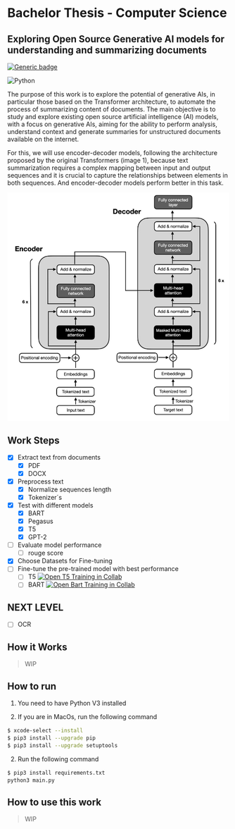# Bachelor Thesis - Computer Science

## Exploring Open Source Generative AI models for understanding and summarizing documents
[![Generic badge](https://img.shields.io/badge/STATUS-WIP-yellow.svg)](https://shields.io/)


![Python](https://img.shields.io/badge/python-3670A0?style=for-the-badge&logo=python&logoColor=ffdd54)

The purpose of this work is to explore the potential of generative AIs, in particular those based on the Transformer architecture, to automate the process of summarizing content of documents. The main objective is to study and explore existing open source artificial intelligence (AI) models, with a focus on generative AIs, aiming for the ability to perform analysis, understand context and generate summaries for unstructured documents available on the internet.

For this, we will use encoder-decoder models, following the architecture proposed by the original Transformers (image 1), because text summarization requires a complex mapping between input and output sequences and it is crucial to capture the relationships between elements in both sequences. And encoder-decoder models perform better in this task.

<img src="./.github/encoder-decoder.webp" />


## Work Steps

- [x] Extract text from documents
    - [x] PDF
    - [x] DOCX
- [x] Preprocess text
    - [x] Normalize sequences length
    - [x] Tokenizer´s
- [x] Test with different models
    - [x] BART
    - [x] Pegasus
    - [x] T5
    - [x] GPT-2
- [ ] Evaluate model performance
    - [ ] rouge score
- [x] Choose Datasets for Fine-tuning
- [ ] Fine-tune the pre-trained model with best performance
    - [ ] T5 [![Open T5 Training in Collab](https://colab.research.google.com/assets/colab-badge.svg)](https://colab.research.google.com/drive/12JCwt5OXmqJJYXUFHNGXYuiBeneabz-E?usp=sharing)
    - [ ] BART [![Open Bart Training in Collab](https://colab.research.google.com/assets/colab-badge.svg)](https://colab.research.google.com/drive/1nG6EjN2E0hAga50aAx4plcP7tpk6zVmc?ouid=116455225505048388373&usp=drive_link)

## NEXT LEVEL

- [ ] OCR

## How it Works

> WIP

## How to run

1. You need to have Python V3 installed

2. If you are in MacOs, run the following command

```bash
$ xcode-select --install
$ pip3 install --upgrade pip
$ pip3 install --upgrade setuptools
``````

2. Run the following command

```bash
$ pip3 install requirements.txt
python3 main.py
```

## How to use this work

> WIP
